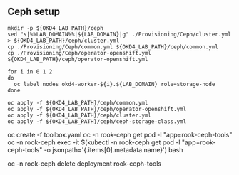 ## Ceph setup

    mkdir -p ${OKD4_LAB_PATH}/ceph
    sed "s|%%LAB_DOMAIN%%|${LAB_DOMAIN}|g" ./Provisioning/Ceph/cluster.yml > ${OKD4_LAB_PATH}/ceph/cluster.yml
    cp ./Provisioning/Ceph/common.yml ${OKD4_LAB_PATH}/ceph/common.yml 
    cp ./Provisioning/Ceph/operator-openshift.yml ${OKD4_LAB_PATH}/ceph/operator-openshift.yml

    for i in 0 1 2
    do
      oc label nodes okd4-worker-${i}.${LAB_DOMAIN} role=storage-node
    done

    oc apply -f ${OKD4_LAB_PATH}/ceph/common.yml
    oc apply -f ${OKD4_LAB_PATH}/ceph/operator-openshift.yml
    oc apply -f ${OKD4_LAB_PATH}/ceph/cluster.yml
    oc apply -f ${OKD4_LAB_PATH}/ceph/ceph-storage-class.yml



oc create -f toolbox.yaml
oc -n rook-ceph get pod -l "app=rook-ceph-tools"
oc -n rook-ceph exec -it $(kubectl -n rook-ceph get pod -l "app=rook-ceph-tools" -o jsonpath='{.items[0].metadata.name}') bash




oc -n rook-ceph delete deployment rook-ceph-tools